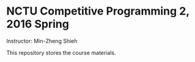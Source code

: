 # NCTU Competitive Programming 2, 2016 Spring

Instructor: Min-Zheng Shieh

This repository stores the course materials.
